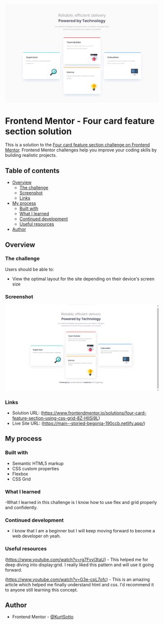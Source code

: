 <img src="/design/desktop-design.jpg">
<h1>Frontend Mentor - Four card feature section solution</h1>

This is a solution to the [Four card feature section challenge on Frontend Mentor](https://www.frontendmentor.io/challenges/four-card-feature-section-weK1eFYK). Frontend Mentor challenges help you improve your coding skills by building realistic projects. 

## Table of contents

- [Overview](#overview)
  - [The challenge](#the-challenge)
  - [Screenshot](#screenshot)
  - [Links](#links)
- [My process](#my-process)
  - [Built with](#built-with)
  - [What I learned](#what-i-learned)
  - [Continued development](#continued-development)
  - [Useful resources](#useful-resources)
- [Author](#author)

## Overview

### The challenge

Users should be able to:

- View the optimal layout for the site depending on their device's screen size

### Screenshot
<img src="/images/Screenshot 2023-07-31 200153.png">

### Links

- Solution URL: (https://www.frontendmentor.io/solutions/four-card-feature-section-using-css-grid-8Z-HIISj9L)
- Live Site URL: (https://main--storied-begonia-190ccb.netlify.app/)

## My process

### Built with

- Semantic HTML5 markup
- CSS custom properties
- Flexbox
- CSS Grid
  
### What I learned

-What I learned in this challenge is I know how to use flex and grid properly and confidently.

### Continued development

- I know that I am a beginner but I will keep moving forward to become a web developer oh yeah.

### Useful resources

(https://www.youtube.com/watch?v=rg7Fvvl3taU) - This helped me for deep diving into display:grid. I really liked this pattern and will use it going forward.

(https://www.youtube.com/watch?v=G3e-cpL7ofc) - This is an amazing article which helped me finally understand html and css. I'd recommend it to anyone still learning this concept.

## Author

- Frontend Mentor - [@KurtSotto](https://www.frontendmentor.io/profile/KurtSotto)
